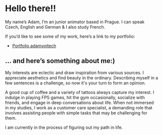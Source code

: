 # Hello there!!

My name’s Adam, I’m an junior animator based in Prague. I can speak Czech, English and German & I also study French.

If you’d like to see some of my work, here’s a link to my portfolio:
- [Portfolio adamvojtech](02-first-impression/index-draft-draft.md)


<!-- This is a comment, only visible to the author: Add a link to your presentation. -->
<!-- Presentations do not need to be a PDF, you may link elsewhere, such as Figma, YouTube, etc. -->
<!-- Consider adding navigation to each section (About, Featured Projects, Notes, etc.) -->

## … and here’s something about me:)

My interests are eclectic and draw inspiration from various sources. I appreciate aesthetics and find beauty in the ordinary. Describing myself in a few sentences is a challenge, so now it's your turn to form an opinion.

A good cup of coffee and a variety of tattoos always capture my interest. I indulge in playing FPS games, hit the gym occasionally, socialize with friends, and engage in deep conversations about life. When not immersed in my studies, I work as a customer care specialist, a demanding role that involves assisting people with simple tasks that may be challenging for them.

I am currently in the process of figuring out my path in life.
